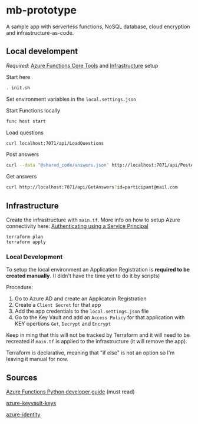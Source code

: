# mb-prototype

A sample app with serverless functions, NoSQL database, cloud encryption and infrastructure-as-code.

## Local develompent

_Required:_ [Azure Functions Core Tools](https://github.com/Azure/azure-functions-core-tools) and [Infrastructure](#Infrastructure) setup

Start here

```sh
. init.sh
```

Set environment variables in the `local.settings.json`

Start Functions locally

```sh
func host start
```

Load questions

```sh
curl localhost:7071/api/LoadQuestions
```

Post answers

```sh
curl --data "@shared_code/answers.json" http://localhost:7071/api/PostAnswers
```

Get answers

```sh
curl http://localhost:7071/api/GetAnswers?id=participant@mail.com
```

## Infrastructure

Create the infrastructure with `main.tf`. More info on how to setup Azure connectivity here: [Authenticating using a Service Principal](https://www.terraform.io/docs/providers/azurerm/guides/service_principal_client_secret.html)

```
terraform plan
terraform apply
```

### Local Development 


To setup the local environment an Application Registration is **required to be created manually**. (I didn't have the time yet to do it by scripts)

Procedure:

1. Go to Azure AD and create an Applicatoin Registration
2. Create a `Client Secret` for that app
3. Add the app credentials to the `local.settings.json` file
4. Go to the Key Vault and add an `Access Policy` for that application with KEY opertions `Get`, `Decrypt` and `Encrypt`

Keep in ming that this will not be tracked by Terraform and it will need to be recreated if `main.tf` is applied to the infrastructure (it will remove the app).

Terraform is declarative, meaning that "if else" is not an option so I'm leaving it manual for now.

## Sources

[Azure Functions Python developer guide](https://docs.microsoft.com/en-us/azure/azure-functions/functions-reference-python) (must read)

[azure-keyvault-keys](https://pypi.org/project/azure-keyvault-keys/)

[azure-identity](https://github.com/Azure/azure-sdk-for-python/tree/master/sdk/identity/azure-identity)
